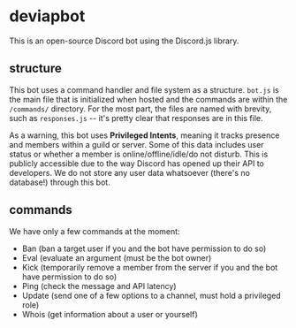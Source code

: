 # deviapbot

This is an open-source Discord bot using the Discord.js library.

## structure

This bot uses a command handler and file system as a structure. `bot.js` is the main file that is initialized when hosted and the commands are within the `/commands/` directory. For the most part, the files are named with brevity, such as `responses.js` -- it's pretty clear that responses are in this file.

As a warning, this bot uses **Privileged Intents**, meaning it tracks presence and members within a guild or server. Some of this data includes user status or whether a member is online/offline/idle/do not disturb. This is publicly accessible due to the way Discord has opened up their API to developers. We do not store any user data whatsoever (there's no database!) through this bot.


## commands

We have only a few commands at the moment:
- Ban (ban a target user if you and the bot have permission to do so)
- Eval (evaluate an argument (must be the bot owner)
- Kick (temporarily remove a member from the server if you and the bot have permission to do so)
- Ping (check the message and API latency)
- Update (send one of a few options to a channel, must hold a privileged role)
- Whois (get information about a user or yourself)
